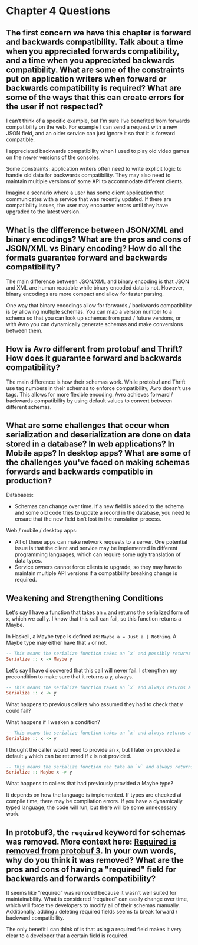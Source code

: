 # Chapter 4 Questions

## The first concern we have this chapter is forward and backwards compatibility. Talk about a time when you appreciated forwards compatibility, and a time when you appreciated backwards compatibility. What are some of the constraints put on application writers when forward or backwards compatibility is required? What are some of the ways that this can create errors for the user if not respected?

I can’t think of a specific example, but I’m sure I’ve benefited from forwards compatibility on the web. For example I can send a request with a new JSON field, and an older service can just ignore it so that it is forward compatible. 

I appreciated backwards compatibility when I used to play old video games on the newer versions of the consoles. 

Some constraints: application writers often need to write explicit logic to handle old data for backwards compatibility. They may also need to maintain multiple versions of some API to accommodate different clients. 

Imagine a scenario where a user has some client application that communicates with a service that was recently updated. If there are compatibility issues, the user may encounter errors until they have upgraded to the latest version.


## What is the difference between JSON/XML and binary encodings? What are the pros and cons of JSON/XML vs Binary encoding? How do all the formats guarantee forward and backwards compatibility?

The main difference between JSON/XML and binary encoding is that JSON and XML are human readable while binary encoded data is not. However, binary encodings are more compact and allow for faster parsing.

One way that binary encodings allow for forwards / backwards compatibility is by allowing multiple schemas. You can map a version number to a schema so that you can look up schemas from past / future versions, or with Avro you can dynamically generate schemas and make conversions between them.


## How is Avro different from protobuf and Thrift? How does it guarantee forward and backwards compatibility?

The main difference is how their schemas work. While protobuf and Thrift use tag numbers in their schemas to enforce compatibility, Avro doesn’t use tags. This allows for more flexible encoding. Avro achieves forward / backwards compatibility by using default values to convert between different schemas. 

## What are some challenges that occur when serialization and deserialization are done on data stored in a database? In web applications? In Mobile apps? In desktop apps? What are some of the challenges you've faced on making schemas forwards and backwards compatible in production?

Databases: 
- Schemas can change over time. If a new field is added to the schema and some old code tries to update a record in the database, you need to ensure that the new field isn’t lost in the translation process. 

Web / mobile / desktop apps:
- All of these apps can make network requests to a server. One potential issue is that the client and service may be implemented in different programming languages, which can require some ugly translation of data types. 
- Service owners cannot force clients to upgrade, so they may have to maintain multiple API versions if a compatibility breaking change is required. 


## Weakening and Strengthening Conditions

Let's say I have a function that takes an `x` and returns the serialized
form of `x`, which we call `y`. I know that this call can fail, so this
function returns a Maybe.

In Haskell, a Maybe type is defined as: `Maybe a = Just a | Nothing`.
A Maybe type may either have that `a` or not.

```hs
-- This means the serialize function takes an `x` and possibly returns a `y`, otherwise it returns Nothing.
Serialize :: x -> Maybe y
```

Let's say I have discovered that this call will never fail. I strengthen
my precondition to make sure that it returns a y, always.

```hs
-- This means the serialize function takes an `x` and always returns a `y`.
Serialize :: x -> y
```

What happens to previous callers who assumed they had to check that y
could fail?

What happens if I weaken a condition?

```hs
-- This means the serialize function takes an `x` and always returns a `y`.
Serialize :: x -> y
```

I thought the caller would need to provide an `x`, but I later on
provided a default `y` which can be returned if `x` is not provided.

```hs
-- This means the serialize function can take an `x` and always returns a `y`.
Serialize :: Maybe x -> y
```

What happens to callers that had previously provided a Maybe type?

It depends on how the language is implemented. If types are checked at compile time, there may be compilation errors. If you have a dynamically typed language, the code will run, but there will be some unnecessary work. 

## In protobuf3, the `required` keyword for schemas was removed. More context here: [Required is removed from protobuf 3](https://stackoverflow.com/a/31814967). In your own words, why do you think it was removed? What are the pros and cons of having a "required" field for backwards and forwards compatibility?

It seems like “required” was removed because it wasn’t well suited for maintainability. What is considered “required” can easily change over time, which will force the developers to modify all of their schemas manually. Additionally, adding / deleting required fields seems to break forward / backward compatibility.
 
The only benefit I can think of is that using a required field makes it very clear to a developer that a certain field is required. 
